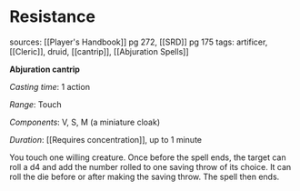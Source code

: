 # Resistance
sources: [[Player's Handbook]] pg 272, [[SRD]] pg 175
tags: artificer, [[Cleric]], druid, [[cantrip]], [[Abjuration Spells]]

**Abjuration cantrip**

*Casting time*: 1 action

*Range*: Touch

*Components*: V, S, M (a miniature cloak)

*Duration*: [[Requires concentration]], up to 1 minute

You touch one willing creature. Once before the spell ends, the target can roll a d4 and add the number rolled to one saving throw of its choice. It can roll the die before or after making the saving throw. The spell then ends.
